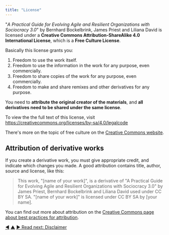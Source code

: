 ```yaml
---
title: "License"
---
```




"_A Practical Guide for Evolving Agile and Resilient Organizations with Sociocracy 3.0_" by Bernhard Bockelbrink, James Priest and Liliana David is licensed under a **Creative Commons Attribution-ShareAlike 4.0 International License**, which is a **Free Culture License**.

Basically this license grants you:

1. Freedom to use the work itself.
2. Freedom to use the information in the work for any purpose, even commercially.
3. Freedom to share copies of the work for any purpose, even commercially.
4. Freedom to make and share remixes and other derivatives for any purpose.

You need to **attribute the original creator of the materials**, and **all derivatives need to be shared under the same license**.

To view the the full text of this license, visit <https://creativecommons.org/licenses/by-sa/4.0/legalcode>

There's more on the topic of free culture on the [Creative Commons website](https://creativecommons.org/freeworks).


## Attribution of derivative works

If you create a derivative work, you must give appropriate credit, and indicate which changes you made. A good attribution contains title, author, source and license, like this:

> This work, "[name of your work]", is a derivative of "A Practical Guide for Evolving Agile and Resilient Organizations with Sociocracy 3.0" by James Priest, Bernhard Bockelbrink and Liliana David used under CC BY SA. "[name of your work]" is licensed under CC BY SA by [your name].

You can find out more about attribution on the [Creative Commons page about best practices for attribution](https://wiki.creativecommons.org/wiki/best_practices_for_attribution).



<div class="bottom-nav">
<a href="links.html" title="Back to: Links">◀</a> <a href="appendix.html" title="Up: Appendix">▲</a> <a href="disclaimer.html" title="Read next: Disclaimer">▶ Read next: Disclaimer</a>
</div>


<script type="text/javascript">
Mousetrap.bind('g n', function() {
    window.location.href = 'disclaimer.html';
    return false;
});
</script>

